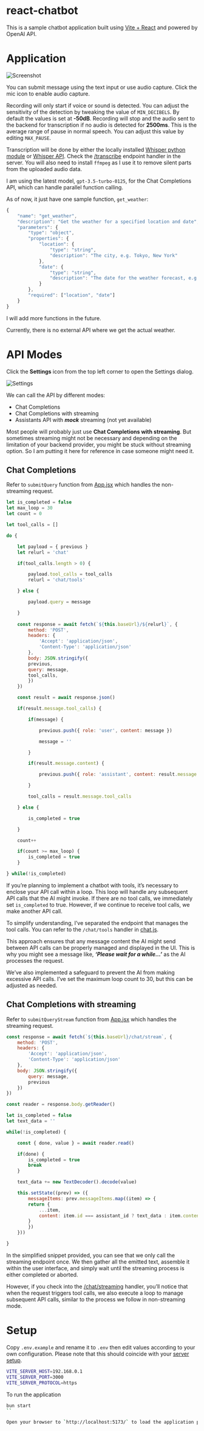react-chatbot
===========

This is a sample chatbot application built using [Vite + React](https://vitejs.dev/guide/) and powered by OpenAI API.


# Application

![Screenshot](./docs/screenshot1.png)

You can submit message using the text input or use audio capture.
Click the mic icon to enable audio capture.

Recording will only start if voice or sound is detected. You can adjust the sensitivity of the detection by tweaking the value of `MIN_DECIBELS`. By default the values is set at **-50dB**. Recording will stop and the audio sent to the backend for transcription if no audio is detected for **2500ms**. This is the average range of pause in normal speech. You can adjust this value by editing `MAX_PAUSE`.

Transcription will be done by either the locally installed [Whisper python module](https://github.com/openai/whisper) or [Whisper API](https://platform.openai.com/docs/guides/speech-to-text). Check the [/transcribe](/server/src/routes/transcribe.js) endpoint handler in the server. You will also need to install `ffmpeg` as I use it to remove silent parts from the uploaded audio data.

I am using the latest model, `gpt-3.5-turbo-0125`, for the Chat Completions API, which can handle parallel function calling.

As of now, it just have one sample function, `get_weather`:

```javascript
{
    "name": "get_weather",
    "description": "Get the weather for a specified location and date",
    "parameters": {
        "type": "object",
        "properties": {
            "location": {
                "type": "string",
                "description": "The city, e.g. Tokyo, New York"
            },
            "date": {
                "type": "string",
                "description": "The date for the weather forecast, e.g. today, 2023-10-19"
            }
        },
        "required": ["location", "date"]
    }
}
```

I will add more functions in the future.

Currently, there is no external API where we get the actual weather.


# API Modes

Click the **Settings** icon from the top left corner to open the Settings dialog.

![Settings](./docs/screenshot2.png)

We can call the API by different modes:

* Chat Completions
* Chat Completions with streaming
* Assistants API with ***mock*** streaming (not yet available)

Most people will probably just use **Chat Completions with streaming**. But sometimes streaming might not be necessary and depending on the limitation of your backend provider, you might be stuck without streaming option. So I am putting it here for reference in case someone might need it.


## Chat Completions

Refer to `submitQuery` function from [App.jsx](/react-chatbot/src/App.jsx) which handles the non-streaming request.

```javascript
let is_completed = false
let max_loop = 30
let count = 0

let tool_calls = []

do {

    let payload = { previous }
    let relurl = 'chat'

    if(tool_calls.length > 0) {

        payload.tool_calls = tool_calls
        relurl = 'chat/tools'

    } else {

        payload.query = message

    }
    
    const response = await fetch(`${this.baseUrl}/${relurl}`, {
        method: 'POST',
        headers: {
            'Accept': 'application/json',
            'Content-Type': 'application/json'
        },
        body: JSON.stringify({
        previous,
        query: message,
        tool_calls,
        })
    })

    const result = await response.json()

    if(result.message.tool_calls) {

        if(message) {

            previous.push({ role: 'user', content: message })

            message = ''

        }

        if(result.message.content) {

            previous.push({ role: 'assistant', content: result.message.content })

        }

        tool_calls = result.message.tool_calls

    } else {

        is_completed = true

    }

    count++

    if(count >= max_loop) {
        is_completed = true
    }

} while(!is_completed)
```

If you’re planning to implement a chatbot with tools, it’s necessary to enclose your API call within a loop. This loop will handle any subsequent API calls that the AI might invoke. If there are no tool calls, we immediately set `is_completed` to true. However, if we continue to receive tool calls, we make another API call.

To simplify understanding, I’ve separated the endpoint that manages the tool calls. You can refer to the `/chat/tools` handler in [chat.js](/server/src/routes/chat.js).

This approach ensures that any message content the AI might send between API calls can be properly managed and displayed in the UI. This is why you might see a message like, ***‘Please wait for a while…’*** as the AI processes the request.

We’ve also implemented a safeguard to prevent the AI from making excessive API calls. I’ve set the maximum loop count to 30, but this can be adjusted as needed.

## Chat Completions with streaming

Refer to `submitQueryStream` function from [App.jsx](/react-chatbot/src/App.jsx) which handles the streaming request.

```javascript
const response = await fetch(`${this.baseUrl}/chat/stream`, {
    method: 'POST',
    headers: {
        'Accept': 'application/json',
        'Content-Type': 'application/json'
    },
    body: JSON.stringify({
        query: message,
        previous
    })
})

const reader = response.body.getReader()

let is_completed = false
let text_data = ''

while(!is_completed) {

    const { done, value } = await reader.read()

    if(done) {
        is_completed = true
        break
    }

    text_data += new TextDecoder().decode(value)

    this.setState((prev) => ({
        messageItems: prev.messageItems.map((item) => {
        return {
            ...item,
            content: item.id === assistant_id ? text_data : item.content
        }
        })
    }))

}
```

In the simplified snippet provided, you can see that we only call the streaming endpoint once. We then gather all the emitted text, assemble it within the user interface, and simply wait until the streaming process is either completed or aborted.

However, if you check into the [/chat/streaming](/server/src/routes/chat.js) handler, you’ll notice that when the request triggers tool calls, we also execute a loop to manage subsequent API calls, similar to the process we follow in non-streaming mode.


# Setup

Copy `.env.example` and rename it to `.env` then edit values according to your own configuration.
Please note that this should coincide with your [server setup](/server/README.md#setup).

```sh
VITE_SERVER_HOST=192.168.0.1
VITE_SERVER_PORT=3000
VITE_SERVER_PROTOCOL=https
```

To run the application

```bash
bun start
``

Open your browser to `http://localhost:5173/` to load the application page.
